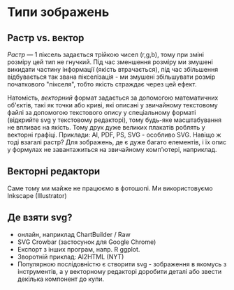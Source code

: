 # Типи зображень

## Растр vs. вектор
*Растр* — 1 піксель задається трійкою чисел (r,g,b), тому при зміні розміру цей тип не гнучкий. Під час зменшення розміру ми 
змушені викидати частину інформації (якість втрачається), під час збільшення відбувається так звана пікселізація - ми змушені 
збільшувати розмір початкового "пікселя", тобто якість страждає через цей ефект.

Натомість, *векторний* формат задається за допомогою математичних об'єктів, такі як точки або криві, які описані у звичайному текстовому файлі за допомогою текстового опису у спеціальному форматі (відкрийте svg у текстовому редакторі), тому будь-яке масштабування не впливає на якість. Тому друк дуже великих плакатів роблять у векторні графіці.
Приклади: AI, PDF, PS, SVG - особливо SVG. Навіщо ж тоді взагалі растр? Для зображень, де є дуже багато елементів, і їх опис у формулах не завантажиться на звичайному комп'ютері, наприклад.

## Векторні редактори
Саме тому ми майже не працюємо в фотошопі. Ми використовуємо Inkscape (Illustrator)

## Де взяти svg? 
- онлайн, наприклад ChartBuilder / Raw
- SVG Crowbar (застосунок для Google Chrome)
- Експорт з інших програм, напр. R ggplot.
- Зворотній приклад: AI2HTML  (NYT)
- Популярною послідовністю є створити svg - зображення в якомусь з інструментів, а у векторному редакторі доробити
деталі або звести декілька компонент до купи.



